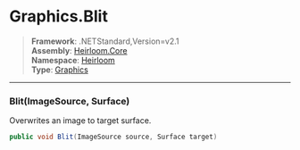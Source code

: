 # Graphics.Blit

> **Framework**: .NETStandard,Version=v2.1  
> **Assembly**: [Heirloom.Core][0]  
> **Namespace**: [Heirloom][0]  
> **Type**: [Graphics][1]

--------------------------------------------------------------------------------

### Blit(ImageSource, Surface)

Overwrites an image to target surface.

```cs
public void Blit(ImageSource source, Surface target)
```

[0]: ../Heirloom.Core.md
[1]: Heirloom.Graphics.md
